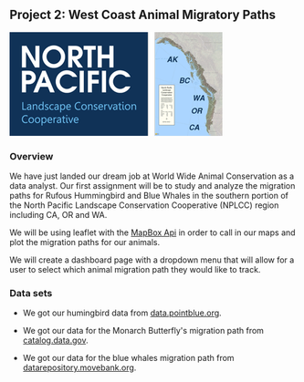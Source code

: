 ## Project 2: West Coast Animal Migratory Paths

![NPLCC](images/nplcc-logo2-with-map.png)

### Overview

We have just landed our dream job at World Wide Animal Conservation as a data analyst. Our first assignment will be to study and analyze the migration paths for Rufous Hummingbird and Blue Whales in the southern portion of the North Pacific Landscape Conservation Cooperative (NPLCC) region including CA, OR and WA. 

We will be using leaflet with the [MapBox Api](https://docs.mapbox.com/) in order to call in our maps and plot the migration paths for our animals.

We will create a dashboard page with a dropdown menu that will allow for a user to select which animal migration path they would like to track. 

### Data sets

* We got our humingbird data from [data.pointblue.org](https://data.pointblue.org/apps/data_catalog/dataset/aknw-2020-002/resource/b78ce571-6300-4fac-9b08-b575b592840c).

* We got our data for the Monarch Butterfly's migration path from [catalog.data.gov](https://catalog.data.gov/dataset/monarch-butterfly-habitat-restoration-polygon-feature-layer-6ecf8).

* We got our data for the blue whales migration path from [datarepository.movebank.org](https://www.datarepository.movebank.org/handle/10255/move.837).

